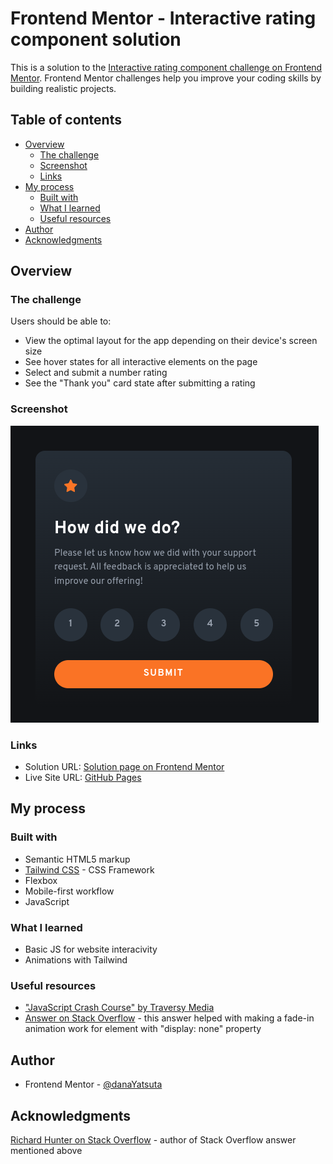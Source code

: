 # Frontend Mentor - Interactive rating component solution

This is a solution to the [Interactive rating component challenge on Frontend Mentor](https://www.frontendmentor.io/challenges/interactive-rating-component-koxpeBUmI). Frontend Mentor challenges help you improve your coding skills by building realistic projects. 

## Table of contents

- [Overview](#overview)
  - [The challenge](#the-challenge)
  - [Screenshot](#screenshot)
  - [Links](#links)
- [My process](#my-process)
  - [Built with](#built-with)
  - [What I learned](#what-i-learned)
  - [Useful resources](#useful-resources)
- [Author](#author)
- [Acknowledgments](#acknowledgments)

## Overview

### The challenge

Users should be able to:

- View the optimal layout for the app depending on their device's screen size
- See hover states for all interactive elements on the page
- Select and submit a number rating
- See the "Thank you" card state after submitting a rating

### Screenshot

![](./screenshot.png)

### Links

- Solution URL: [Solution page on Frontend Mentor](https://www.frontendmentor.io/solutions/tailwind-css-and-vanilla-js-solution--rfF4Iyw_l)
- Live Site URL: [GitHub Pages](https://danayatsuta.github.io/fm-interactive-rating-component/)

## My process

### Built with

- Semantic HTML5 markup
- [Tailwind CSS](https://tailwindcss.com/) - CSS Framework
- Flexbox
- Mobile-first workflow
- JavaScript

### What I learned

- Basic JS for website interacivity
- Animations with Tailwind

### Useful resources

- ["JavaScript Crash Course" by Traversy Media](https://youtu.be/hdI2bqOjy3c)
- [Answer on Stack Overflow](https://stackoverflow.com/a/64001548) - this answer helped with making a fade-in animation work for element with "display: none" property

## Author

- Frontend Mentor - [@danaYatsuta](https://www.frontendmentor.io/profile/danaYatsuta)

## Acknowledgments

[Richard Hunter on Stack Overflow](https://stackoverflow.com/users/5481807/richard-hunter) - author of Stack Overflow answer mentioned above
